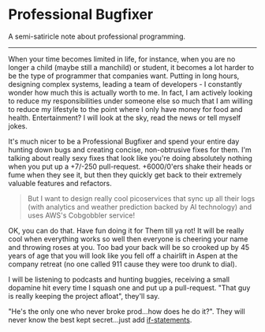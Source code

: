 # Professional Bugfixer
<!-- %TIMESTAMP=1727857395% -->

A semi-satiricle note about professional programming.

-------------------------------------------------------------------------------

When your time becomes limited in life, for instance, when you are no longer a
child (maybe still a manchild) or student, it becomes a lot harder to be the
type of programmer that companies want. Putting in long hours, designing complex
systems, leading a team of developers - I constantly wonder how much this is
actually worth to me. In fact, I am actively looking to reduce my
responsibilities under someone else so much that I am willing to reduce my
lifestyle to the point where I only have money for food and
health. Entertainment? I will look at the sky, read the news or tell myself
jokes.

It's much nicer to be a Professional Bugfixer and spend your entire day hunting
down bugs and creating concise, non-obtrusive fixes for them. I'm talking about
really sexy fixes that look like you're doing absolutely nothing when you put up
a +7/-250 pull-request. +6000/0'ers shake their heads or fume when they see it,
but then they quickly get back to their extremely valuable features and
refactors.

> But I want to design really cool picoservices that sync up all their logs
> (with analytics and weather prediction backed by AI technology) and uses AWS's
> Cobgobbler service!

OK, you can do that. Have fun doing it for Them till ya rot! It will be really
cool when everything works so well then everyone is cheering your name and
throwing roses at you. Too bad your back will be so crooked up by 45 years of
age that you will look like you fell off a chairlift in Aspen at the company
retreat (no one called 911 cause they were too drunk to dial).

I will be listening to podcasts and hunting buggies, receiving a small dopamine
hit every time I squash one and put up a pull-request. "That guy is really
keeping the project afloat", they'll say.

"He's the only one who never broke prod...how does he do it?". They will never
know the best kept secret...just add [if-statements](./if_else.md).


